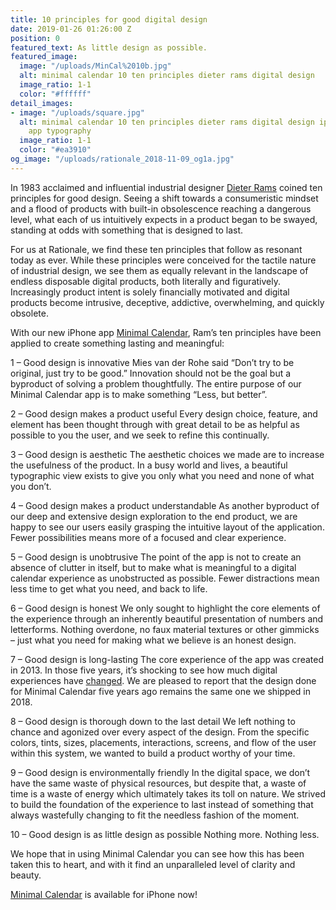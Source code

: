```yaml
---
title: 10 principles for good digital design
date: 2019-01-26 01:26:00 Z
position: 0
featured_text: As little design as possible.
featured_image:
  image: "/uploads/MinCal%2010b.jpg"
  alt: minimal calendar 10 ten principles dieter rams digital design
  image_ratio: 1-1
  color: "#ffffff"
detail_images:
- image: "/uploads/square.jpg"
  alt: minimal calendar 10 ten principles dieter rams digital design iphone calendar
    app typography
  image_ratio: 1-1
  color: "#ea3910"
og_image: "/uploads/rationale_2018-11-09_og1a.jpg"
---
```


In 1983 acclaimed and influential industrial designer [Dieter Rams](https://en.wikipedia.org/wiki/Dieter_Rams) coined ten principles for good design. Seeing a shift towards a consumeristic mindset and a flood of products with built-in obsolescence reaching a dangerous level, what each of us intuitively expects in a product began to be swayed, standing at odds with something that is designed to last. 

For us at Rationale, we find these ten principles that follow as resonant today as ever. While these principles were conceived for the tactile nature of industrial design, we see them as equally relevant in the landscape of endless disposable digital products, both literally and figuratively. Increasingly product intent is solely financially motivated and digital products become intrusive, deceptive, addictive, overwhelming, and quickly obsolete.

With our new iPhone app [Minimal Calendar](http://minimalcalendar.com), Ram’s ten principles have been applied to create something lasting and meaningful:

1 – Good design is innovative
Mies van der Rohe said “Don’t try to be original, just try to be good.” Innovation should not be the goal but a byproduct of solving a problem thoughtfully. The entire purpose of our Minimal Calendar app is to make something “Less, but better”.

2 – Good design makes a product useful
Every design choice, feature, and element has been thought through with great detail to be as helpful as possible to you the user, and we seek to refine this continually.

3 – Good design is aesthetic
The aesthetic choices we made are to increase the usefulness of the product. In a busy world and lives, a beautiful typographic view exists to give you only what you need and none of what you don’t.

4 – Good design makes a product understandable
As another byproduct of our deep and extensive design exploration to the end product, we are happy to see our users easily grasping the intuitive layout of the application. Fewer possibilities means more of a focused and clear experience.

5 – Good design is unobtrusive
The point of the app is not to create an absence of clutter in itself, but to make what is meaningful to a digital calendar experience as unobstructed as possible. Fewer distractions mean less time to get what you need, and back to life.

6 – Good design is honest
We only sought to highlight the core elements of the experience through an inherently beautiful presentation of numbers and letterforms. Nothing overdone, no faux material textures or other gimmicks – just what you need for making what we believe is an honest design.

7 – Good design is long-lasting
The core experience of the app was created in 2013. In those five years, it’s shocking to see how much digital experiences have  [changed](https://rationale-design.com/articles/timeless-design-for-temporary-screens/). We are pleased to report that the design done for Minimal Calendar five years ago remains the same one we shipped in 2018.

8 – Good design is thorough down to the last detail
We left nothing to chance and agonized over every aspect of the design. From the specific colors, tints, sizes, placements, interactions, screens, and flow of the user within this system, we wanted to build a product worthy of your time.

9 – Good design is environmentally friendly
In the digital space, we don’t have the same waste of physical resources, but despite that, a waste of time is a waste of energy which ultimately takes its toll on nature. We strived to build the foundation of the experience to last instead of something that always wastefully changing to fit the needless fashion of the moment.

10 – Good design is as little design as possible
Nothing more. Nothing less.

We hope that in using Minimal Calendar you can see how this has been taken this to heart, and with it find an unparalleled level of clarity and beauty.

[Minimal Calendar](http://minimalcalendar.com) is available for iPhone now!